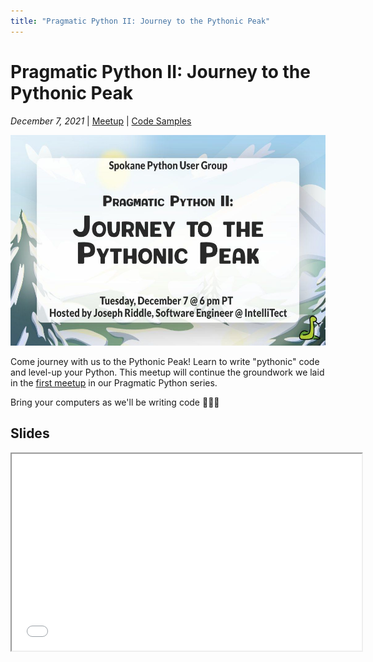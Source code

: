```yaml
---
title: "Pragmatic Python II: Journey to the Pythonic Peak"
---
```


# Pragmatic Python II: Journey to the Pythonic Peak

_December 7, 2021_ | [Meetup](https://www.meetup.com/Python-Spokane/events/281821257/) | [Code Samples]()

<img src="/img/pragmatic-python-ii-journey-to-the-pythonic-peak.jpeg" width="600" height="337.5">

Come journey with us to the Pythonic Peak! Learn to write "pythonic" code and level-up your Python.
This meetup will continue the groundwork we laid in the [first meetup](meetups/pragmatic-python-01.md) in our Pragmatic Python series.

Bring your computers as we'll be writing code 👨🏻‍💻


## Slides

<iframe width="560" height="315" src="/static/Journey-to-the-Pythonic-Peak-Slides.html"></iframe>
